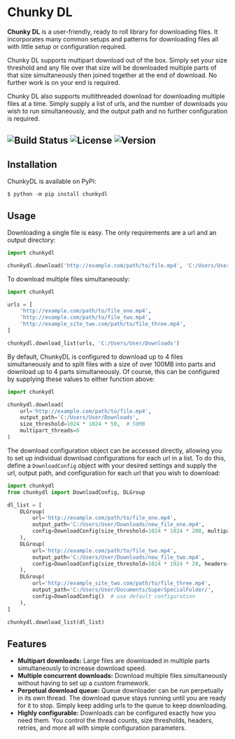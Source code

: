 # Chunky DL

**Chunky DL** is a user-friendly, ready to roll library for downloading files. It incorporates many common setups and 
patterns for downloading files all with little setup or configuration required.

Chunky DL supports multipart download out of the box.  Simply set your size threshold and any file over that size will 
be downloaded multiple parts of that size simultaneously then joined together at the end of download.  No further work is
on your end is required.

Chunky DL also supports multithreaded download for downloading multiple files at a time.  Simply supply a list of urls, 
and the number of downloads you wish to run simultaneously, and the output path and no further configuration is required.

![Build Status](https://img.shields.io/badge/build-passing-brightgreen)
![License](https://img.shields.io/badge/license-MIT-blue)
![Version](https://img.shields.io/badge/version-1.0.0-blue)
------------

## Installation

ChunkyDL is available on PyPi:


```console
$ python -m pip install chunkydl
```

## Usage
Downloading a single file is easy.  The only requirements are a url and an output directory:
```python
import chunkydl

chunkydl.download('http://example.com/path/to/file.mp4', 'C:/Users/User/Downloads')
```

To download multiple files simultaneously:
```python
import chunkydl

urls = [
    'http://example.com/path/to/file_one.mp4',
    'http://example.com/path/to/file_two.mp4',
    'http://example_site_two.com/path/to/file_three.mp4',
]

chunkydl.download_list(urls, 'C:/Users/User/Downloads')
```

By default, ChunkyDL is configured to download up to 4 files simultaneously and to split files with a size of over 100MB 
into parts and download up to 4 parts simultaneously.  Of course, this can be configured by supplying these values to 
either function above:
```python
import chunkydl

chunkydl.download(
    url='http://example.com/path/to/file.mp4', 
    output_path='C:/Users/User/Downloads',
    size_threshold=1024 * 1024 * 50,  # 50MB
    multipart_threads=6
)
```

The download configuration object can be accessed directly, allowing you to set up individual download configurations for 
each url in a list.  To do this, define a `DownloadConfig` object with your desired settings and supply the url, 
output path, and configuration for each url that you wish to download:
```python
import chunkydl
from chunkydl import DownloadConfig, DLGroup

dl_list = [
    DLGroup(
        url='http://example.com/path/to/file_one.mp4', 
        output_path='C:/Users/User/Downloads/new_file_one.mp4',
        config=DownloadConfig(size_threshold=1024 * 1024 * 200, multipart_threads=3)
    ),
    DLGroup(
        url='http://example.com/path/to/file_two.mp4',
        output_path='C:/Users/User/Downloads/new_file_two.mp4',
        config=DownloadConfig(size_threshold=1024 * 1024 * 20, headers={'Referer': 'http://example.com/'})
    ),
    DLGroup(
        url='http://example_site_two.com/path/to/file_three.mp4',
        output_path='C:/Users/User/Documents/SuperSpecialFolder/',
        config=DownloadConfig()  # use default configuration
    ),
]

chunkydl.download_list(dl_list)
```

## Features

* **Multipart downloads:** Large files are downloaded in multiple parts simultaneously to increase download speed.
* **Multiple concurrent downloads:** Download multiple files simultaneously without having to set up a custom framework.
* **Perpetual download queue:** Queue downloader can be run perpetually in its own thread.  The download queue stays running
    until you are ready for it to stop.  Simply keep adding urls to the queue to keep downloading.
* **Highly configurable:** Downloads can be configured exactly how you need them. You control the thread counts, size thresholds, 
    headers, retries, and more all with simple configuration parameters.